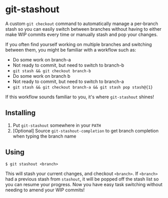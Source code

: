# git-stashout

A custom `git checkout` command to automatically manage a per-branch stash so you
can easily switch between branches without having to either make WIP commits
every time or manually stash and pop your changes.

If you often find yourself working on multiple branches and switching between
them, you might be familiar with a workflow such as:

- Do some work on branch-a
- Not ready to commit, but need to switch to branch-b
- `git stash && git checkout branch-b`
- Do some work on branch b
- Not ready to commit, but need to switch to branch-a
- `git stash && git checkout branch-a && git stash pop stash@{1}`

If this workflow sounds familiar to you, it's where `git-stashout` shines!

## Installing

1. Put `git-stashout` somewhere in your `PATH`
2. [Optional] Source `git-stashout-completion` to get branch completion when
   typing the branch name

## Using

```shell
$ git stashout <branch>
```

This will stash your current changes, and checkout `<branch>`. If `<branch>` had
a previous stash from `stashout`, it will be popped off the stash list so you
can resume your progress. Now you have easy task switching without needing to
amend your WIP commits!
